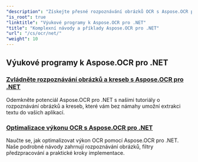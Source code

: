 ```yaml
---
"description": "Získejte přesné rozpoznávání obrázků OCR s Aspose.OCR pro .NET. Prozkoumejte tutoriály o výpočtu úhlu zkosení, rozpoznávání textu, konfiguraci OCR a optimalizaci."
"is_root": true
"linktitle": "Výukové programy k Aspose.OCR pro .NET"
"title": "Komplexní návody a příklady Aspose.OCR pro .NET"
"url": "/cs/ocr/net/"
"weight": 10
---
```


## Výukové programy k Aspose.OCR pro .NET
### [Zvládněte rozpoznávání obrázků a kreseb s Aspose.OCR pro .NET](./master-image-and-drawing-recognition/)
Odemkněte potenciál Aspose.OCR pro .NET s našimi tutoriály o rozpoznávání obrázků a kreseb, které vám bez námahy umožní extrakci textu do vašich aplikací.
### [Optimalizace výkonu OCR s Aspose.OCR pro .NET](./optimization-ocr/)
Naučte se, jak optimalizovat výkon OCR pomocí Aspose.OCR pro .NET. Naše podrobné návody zahrnují rozpoznávání obrázků, filtry předzpracování a praktické kroky implementace.